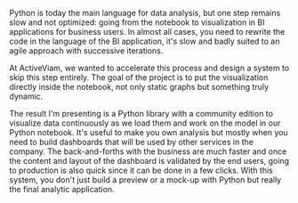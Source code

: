 Python is today the main language for data analysis, but one step remains slow and not optimized: going from the notebook to visualization in BI applications for business users.
In almost all cases, you need to rewrite the code in the language of the BI application, it's slow and badly suited to an agile approach with successive iterations.

At ActiveViam, we wanted to accelerate this process and design a system to skip this step entirely.
The goal of the project is to put the visualization directly inside the notebook, not only static graphs but something truly dynamic.

The result I'm presenting is a Python library with a community edition to visualize data continuously as we load them and work on the model in our Python notebook.
It's useful to make you own analysis but mostly when you need to build dashboards that will be used by other services in the company.
The back-and-forths with the business are much faster and once the content and layout of the dashboard is validated by the end users, going to production is also quick since it can be done in a few clicks.
With this system, you don't just build a preview or a mock-up with Python but really the final analytic application.
